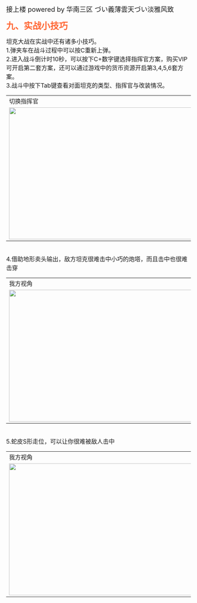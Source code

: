 <div>
    <p>
        <font size=4>接上楼 powered by 华南三区 づい義薄雲天づい淡雅风致</font>
    </p>
    <b>
        <font size=5 color=#FF6633>九、实战小技巧</font>
    </b>
    <br/>
    <p><font size=3>坦克大战在实战中还有诸多小技巧。<br/>1.弹夹车在战斗过程中可以按C重新上弹。<br/>2.进入战斗倒计时10秒，可以按下C+数字键选择指挥官方案，购买VIP可开启第二套方案，还可以通过游戏中的货币资源开启第3,4,5,6套方案。<br>3.战斗中按下Tab键查看对面坦克的类型、指挥官与改装情况。</font>
    </p>
    <table>
        <tr>
            <td>切换指挥官</td><td>按下Tab键查看</td>
        </tr>
        <tr>
            <td><div align=center>
                <img src=https://i.loli.net/2020/03/03/cbMs8YFrWui9aTV.gif width=540 height=360
                </div>
            </td>
                <td><div align=center>
                <img src=https://i.loli.net/2020/03/03/TQFZPqtE2fgcSGa.gif width=540 height=360
                </div>
            </td>
        </tr>
    </table>
    <p>
        <font size=3><br/>4.借助地形卖头输出，敌方坦克很难击中小巧的炮塔，而且击中也很难击穿</font>
    </p>
        <table>
        <tr>
            <td>我方视角</td><td>敌方视角</td>
        </tr>
        <tr>
            <td><div align=center>
                <img src=https://i.loli.net/2020/03/03/eSkgrK5TyMxh81O.gif width=540 height=360>
                </div>
            </td>
                <td><div align=center>
                <img src=https://i.loli.net/2020/03/03/ZfrtyeR5o9WSG6i.gif width=540 height=360>
                </div>
            </td>
        </tr>
    </table>
        <p>
        <font size=3><br/>5.蛇皮S形走位，可以让你很难被敌人击中</font>
    </p>
        <table>
        <tr>
            <td>我方视角</td><td>敌方视角</td>
        </tr>
        <tr>
            <td><div align=center>
                <img src=https://s2.ax1x.com/2020/03/03/34PDp9.gif width=540 height=360>
                </div>
            </td>
                <td><div align=center>
                <img src=https://s2.ax1x.com/2020/03/03/34ARKA.gif width=540 height=360>
                </div>
            </td>
        </tr>
    </table>
</div>


